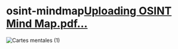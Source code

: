 # osint-mindmap[Uploading OSINT Mind Map.pdf…]()
![Cartes mentales (1)](https://github.com/J3l4m/osint-mindmap/assets/171741055/4eaa7e24-3142-41f1-a3d6-13b209afd3d7)
